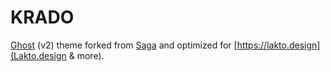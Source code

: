# KRADO

[Ghost](https://ghost.org/) (v2) theme forked from [Saga](https://github.com/Reedyn/Saga) and optimized for [https://lakto.design](Lakto.design & more).
